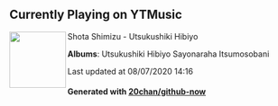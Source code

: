 ## Currently Playing on YTMusic

[<img align="left" width="100" src="https://lh3.googleusercontent.com/9Ab2tPJWz7BAJ6eEG-KzOS4SOjpsI5VoQS4BV5I3F3y60Zdp7aC_0K8A4pkxxRuOqH_5JBCXnPfPIrI">](https://music.youtube.com/channel/UCZXQ531DbJ0mDpV0vAkNk4g)

Shota Shimizu - Utsukushiki Hibiyo

**Albums**: Utsukushiki Hibiyo Sayonaraha Itsumosobani

Last updated at 08/07/2020 14:16

#### Generated with [20chan/github-now](https://github.com/20chan/github-now)


<!--
**20chan/20chan** is a ✨ _special_ ✨ repository because its `README.md` (this file) appears on your GitHub profile.

Here are some ideas to get you started:

- 🔭 I’m currently working on ...
- 🌱 I’m currently learning ...
- 👯 I’m looking to collaborate on ...
- 🤔 I’m looking for help with ...
- 💬 Ask me about ...
- 📫 How to reach me: ...
- 😄 Pronouns: ...
- ⚡ Fun fact: ...
-->
